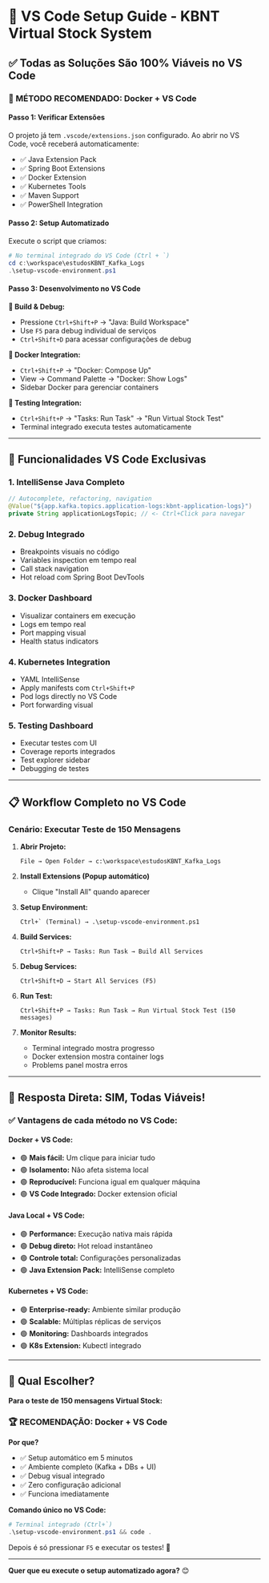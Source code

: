 # 🎯 **VS Code Setup Guide - KBNT Virtual Stock System**

## ✅ **Todas as Soluções São 100% Viáveis no VS Code**

### **🚀 MÉTODO RECOMENDADO: Docker + VS Code**

#### **Passo 1: Verificar Extensões**
O projeto já tem `.vscode/extensions.json` configurado. Ao abrir no VS Code, você receberá automaticamente:
- ✅ Java Extension Pack
- ✅ Spring Boot Extensions  
- ✅ Docker Extension
- ✅ Kubernetes Tools
- ✅ Maven Support
- ✅ PowerShell Integration

#### **Passo 2: Setup Automatizado**
Execute o script que criamos:

```powershell
# No terminal integrado do VS Code (Ctrl + `)
cd c:\workspace\estudosKBNT_Kafka_Logs
.\setup-vscode-environment.ps1
```

#### **Passo 3: Desenvolvimento no VS Code**

**🔨 Build & Debug:**
- Pressione `Ctrl+Shift+P` → "Java: Build Workspace"
- Use `F5` para debug individual de serviços
- `Ctrl+Shift+D` para acessar configurações de debug

**🐳 Docker Integration:**
- `Ctrl+Shift+P` → "Docker: Compose Up"
- View → Command Palette → "Docker: Show Logs"
- Sidebar Docker para gerenciar containers

**🧪 Testing Integration:**
- `Ctrl+Shift+P` → "Tasks: Run Task" → "Run Virtual Stock Test"
- Terminal integrado executa testes automaticamente

---

## 🎨 **Funcionalidades VS Code Exclusivas**

### **1. IntelliSense Java Completo**
```java
// Autocomplete, refactoring, navigation
@Value("${app.kafka.topics.application-logs:kbnt-application-logs}")
private String applicationLogsTopic; // <- Ctrl+Click para navegar
```

### **2. Debug Integrado**
- Breakpoints visuais no código
- Variables inspection em tempo real
- Call stack navigation
- Hot reload com Spring Boot DevTools

### **3. Docker Dashboard**
- Visualizar containers em execução
- Logs em tempo real
- Port mapping visual
- Health status indicators

### **4. Kubernetes Integration** 
- YAML IntelliSense
- Apply manifests com `Ctrl+Shift+P`
- Pod logs directly no VS Code
- Port forwarding visual

### **5. Testing Dashboard**
- Executar testes com UI
- Coverage reports integrados
- Test explorer sidebar
- Debugging de testes

---

## 📋 **Workflow Completo no VS Code**

### **Cenário: Executar Teste de 150 Mensagens**

1. **Abrir Projeto:**
   ```
   File → Open Folder → c:\workspace\estudosKBNT_Kafka_Logs
   ```

2. **Install Extensions (Popup automático)**
   - Clique "Install All" quando aparecer

3. **Setup Environment:**
   ```
   Ctrl+` (Terminal) → .\setup-vscode-environment.ps1
   ```

4. **Build Services:**
   ```
   Ctrl+Shift+P → Tasks: Run Task → Build All Services
   ```

5. **Debug Services:**
   ```
   Ctrl+Shift+D → Start All Services (F5)
   ```

6. **Run Test:**
   ```
   Ctrl+Shift+P → Tasks: Run Task → Run Virtual Stock Test (150 messages)
   ```

7. **Monitor Results:**
   - Terminal integrado mostra progresso
   - Docker extension mostra container logs
   - Problems panel mostra erros

---

## 🎯 **Resposta Direta: SIM, Todas Viáveis!**

### **✅ Vantagens de cada método no VS Code:**

#### **Docker + VS Code:**
- 🟢 **Mais fácil:** Um clique para iniciar tudo
- 🟢 **Isolamento:** Não afeta sistema local  
- 🟢 **Reproducível:** Funciona igual em qualquer máquina
- 🟢 **VS Code Integrado:** Docker extension oficial

#### **Java Local + VS Code:**
- 🟢 **Performance:** Execução nativa mais rápida
- 🟢 **Debug direto:** Hot reload instantâneo
- 🟢 **Controle total:** Configurações personalizadas
- 🟢 **Java Extension Pack:** IntelliSense completo

#### **Kubernetes + VS Code:**
- 🟢 **Enterprise-ready:** Ambiente similar produção
- 🟢 **Scalable:** Múltiplas réplicas de serviços  
- 🟢 **Monitoring:** Dashboards integrados
- 🟢 **K8s Extension:** Kubectl integrado

---

## 🚀 **Qual Escolher?**

**Para o teste de 150 mensagens Virtual Stock:**

### **🏆 RECOMENDAÇÃO: Docker + VS Code**

**Por que?**
- ✅ Setup automático em 5 minutos
- ✅ Ambiente completo (Kafka + DBs + UI)
- ✅ Debug visual integrado
- ✅ Zero configuração adicional
- ✅ Funciona imediatamente

**Comando único no VS Code:**
```powershell
# Terminal integrado (Ctrl+`)
.\setup-vscode-environment.ps1 && code .
```

Depois é só pressionar `F5` e executar os testes! 🎉

---

**Quer que eu execute o setup automatizado agora?** 😊
